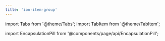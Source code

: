 ```yaml
---
title: 'ion-item-group'
---
```


import Tabs from '@theme/Tabs';
import TabItem from '@theme/TabItem';

<head>
  <title>ion-item-group: Group Items to Divide into Multiple Sections</title>
  <meta
    name="description"
    content="Item groups are containers that organize similar items together. ion-item-groups can contain item dividers to divide the items into multiple sections. "
  />
</head>

import EncapsulationPill from '@components/page/api/EncapsulationPill';
